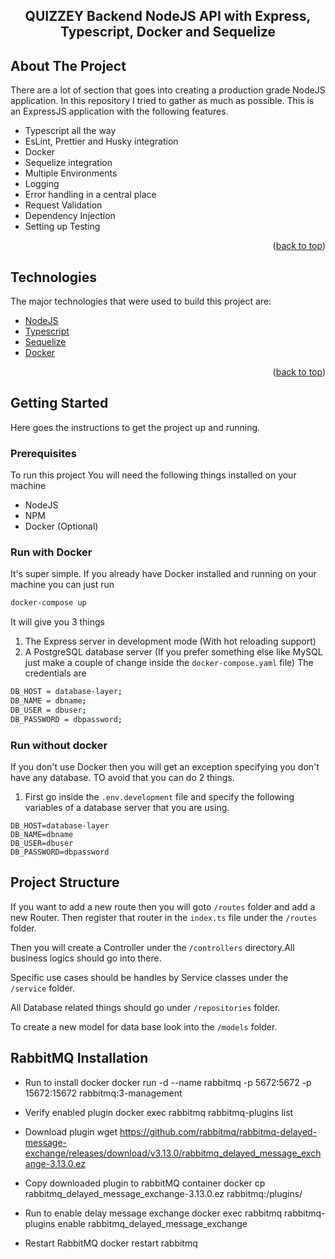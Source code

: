 <div id="top"></div>

<div align="center">
  <h2 align="center">QUIZZEY Backend NodeJS API with Express, Typescript, Docker and Sequelize </h2>
</div>
<!-- 
## Documentation
[You can find the full documentation here](https://documenter.getpostman.com/view/2108248/2sA35LVfDJ) -->

## About The Project

There are a lot of section that goes into creating a production grade NodeJS application. In this repository I tried to gather as much as possible. This is an ExpressJS application with the following features.

- Typescript all the way
- EsLint, Prettier and Husky integration
- Docker
- Sequelize integration
- Multiple Environments
- Logging
- Error handling in a central place
- Request Validation
- Dependency Injection
- Setting up Testing

<p align="right">(<a href="#top">back to top</a>)</p>

## Technologies

The major technologies that were used to build this project are:

- [NodeJS](https://nodejs.org/en/)
- [Typescript](https://www.typescriptlang.org/)
- [Sequelize](https://sequelize.org/)
- [Docker](https://www.docker.com/)

<p align="right">(<a href="#top">back to top</a>)</p>

## Getting Started

Here goes the instructions to get the project up and running.

### Prerequisites

To run this project You will need the following things installed on your machine

- NodeJS
- NPM
- Docker (Optional)

### Run with Docker

It's super simple. If you already have Docker installed and running on your machine you can just run

```sh
docker-compose up
```

It will give you 3 things

1. The Express server in development mode (With hot reloading support)
2. A PostgreSQL database server (If you prefer something else like MySQL just make a couple of change inside the `docker-compose.yaml` file) The credentials are

```sh
DB_HOST = database-layer;
DB_NAME = dbname;
DB_USER = dbuser;
DB_PASSWORD = dbpassword;
```

### Run without docker

If you don't use Docker then you will get an exception specifying you don't have any database.
TO avoid that you can do 2 things.

1. First go inside the `.env.development` file and specify the following variables of a database server that you are using.

```
DB_HOST=database-layer
DB_NAME=dbname
DB_USER=dbuser
DB_PASSWORD=dbpassword
```

## Project Structure

If you want to add a new route then you will goto `/routes` folder and add a new Router.
Then register that router in the `index.ts` file under the `/routes` folder.

Then you will create a Controller under the `/controllers` directory.All business logics should go into there.

Specific use cases should be handles by Service classes under the `/service` folder.

All Database related things should go under `/repositories` folder.

To create a new model for data base look into the `/models` folder.


## RabbitMQ Installation

- Run to install docker
docker run -d --name rabbitmq -p 5672:5672 -p 15672:15672 rabbitmq:3-management

- Verify enabled plugin
docker exec rabbitmq rabbitmq-plugins list

- Download plugin
wget https://github.com/rabbitmq/rabbitmq-delayed-message-exchange/releases/download/v3.13.0/rabbitmq_delayed_message_exchange-3.13.0.ez

- Copy downloaded plugin to rabbitMQ container 
docker cp rabbitmq_delayed_message_exchange-3.13.0.ez rabbitmq:/plugins/

- Run to enable delay message exchange
docker exec rabbitmq rabbitmq-plugins enable rabbitmq_delayed_message_exchange

- Restart RabbitMQ
docker restart rabbitmq


